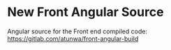 # New Front Angular Source

Angular source for the Front end compiled code: https://gitlab.com/atunwa/front-angular-build